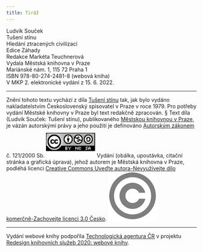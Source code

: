 ```yaml
---
title: Tiráž
---
```


Ludvík Souček    
Tušení stínu  
Hledání ztracených civilizací  
Edice Záhady  
Redakce Markéta Teuchnerová  
Vydala Městská knihovna v Praze  
Mariánské nám. 1, 115 72 Praha 1  
ISBN 978-80-274-2481-8 (webová kniha)  
V MKP 2. elektronické vydání z 15. 6. 2022.

***

Znění tohoto textu vychází z díla [Tušení stínu](https://search.mlp.cz/cz/titul/tuseni-stinu/167006/) tak, jak bylo vydáno nakladatelstvím Československý spisovatel v Praze v roce 1979. Pro potřeby vydání Městské knihovny v Praze byl text redakčně zpracován.
§
Text díla (Ludvík Souček: Tušení stínu), publikovaného [Městskou knihovnou v Praze](https://www.mlp.cz/cz/), je vázán autorskými právy a jeho použití je definováno [Autorským zákonem](https://www.mkcr.cz/predpisy-zakonu-709.html) č. 121/2000 Sb.
![image001.jpg](./resources/image001_fmt.jpeg)
Vydání (obálka, upoutávka, citační stránka a grafická úprava), jehož autorem je Městská knihovna v Praze, podléhá licenci [Creative Commons Uveďte autora-Nevyužívejte dílo komerčně-Zachovejte licenci 3.0 Česko](https://creativecommons.org/licenses/by-nc-sa/3.0/cz/).
![image002.jpg](./resources/image002_fmt.jpeg)

***

Vydání webové knihy podpořila [Technologická agentura ČR](https://www.tacr.cz/) v projektu [Redesign knihovních služeb 2020: webové knihy](https://starfos.tacr.cz/cs/project/TL04000391).